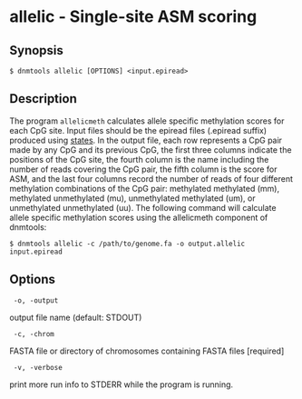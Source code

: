# allelic - Single-site ASM scoring

## Synopsis
```
$ dnmtools allelic [OPTIONS] <input.epiread>
```

## Description

The program `allelicmeth`  calculates allele specific methylation scores
for each CpG site. Input files should be the epiread files (.epiread
suffix) produced using [states](../../analysis/states). In the output file, each row
represents a CpG pair made by any CpG and its previous CpG, the first
three columns indicate the positions of the CpG site, the fourth
column is the name including the number of reads covering the CpG
pair, the fifth column is the score for ASM, and the last four columns
record the number of reads of four different methylation combinations
of the CpG pair: methylated methylated (mm), methylated unmethylated
(mu), unmethylated methylated (um), or unmethylated unmethylated (uu).
The following command will calculate allele specific methylation
scores using the allelicmeth component of dnmtools:

```
$ dnmtools allelic -c /path/to/genome.fa -o output.allelic input.epiread
```

## Options

```
 -o, -output
```
output file name (default: STDOUT)
```
 -c, -chrom
```
FASTA file or directory of chromosomes containing FASTA files [required]

```
 -v, -verbose
```
print more run info to STDERR while the program is running.
